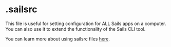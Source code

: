 # .sailsrc

This file is useful for setting configuration for ALL Sails apps on a computer.  You can also use it to extend the functionality of the Sails CLI tool.

You can learn more about using sailsrc files [here](http://next.sailsjs.com/documentation/concepts/configuration/using-sailsrc-files).


<docmeta name="displayName" value=".sailsrc">
